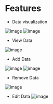 # Features

* Data visualization

![image](https://user-images.githubusercontent.com/99993025/205472110-aefc1240-ecbb-4dee-a5cf-3aa29ccf9195.png)
![image](https://user-images.githubusercontent.com/99993025/205472112-a4a46b52-e4d6-402e-a019-c8089000e65b.png)

* View Data

![image](https://user-images.githubusercontent.com/99993025/205472128-5b7a1b89-c2fd-40f9-bad5-7ef07c58fbf0.png)

* Add Data

![image](https://user-images.githubusercontent.com/99993025/205472143-ba645a3e-947a-4ca5-a3c9-b43c7636ed04.png)
![image](https://user-images.githubusercontent.com/99993025/205472148-538b008e-0b95-452c-a4bb-e7490f21f24a.png)

* Remove Data

![image](https://user-images.githubusercontent.com/99993025/205472192-8da52819-261c-4275-89bc-669dce584ea3.png)


* Edit Data
![image](https://user-images.githubusercontent.com/99993025/205472167-fbf0d8f3-6a47-4724-b8d8-73a771d0f0b1.png)

